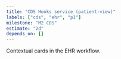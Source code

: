 ```yaml
---
title: "CDS Hooks service (patient-view)"
labels: ["cds", "ehr", "p1"]
milestone: "M2 CDS"
estimate: "2d"
depends_on: []
---
```


Contextual cards in the EHR workflow.
